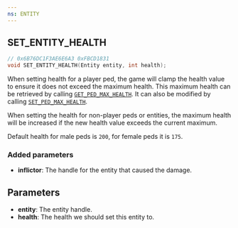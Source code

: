 ```yaml
---
ns: ENTITY
---
```

## SET_ENTITY_HEALTH

```c
// 0x6B76DC1F3AE6E6A3 0xFBCD1831
void SET_ENTITY_HEALTH(Entity entity, int health);
```

When setting health for a player ped, the game will clamp the health value to ensure it does not exceed the maximum health. This maximum health can be retrieved by calling [`GET_PED_MAX_HEALTH`](#_0x4700A416E8324EF3). It can also be modified by calling [`SET_PED_MAX_HEALTH`](#_0xF5F6378C4F3419D3).

When setting the health for non-player peds or entities, the maximum health will be increased if the new health value exceeds the current maximum.

Default health for male peds is `200`, for female peds it is `175`.


### Added parameters
* **inflictor**: The handle for the entity that caused the damage.

## Parameters
* **entity**: The entity handle.
* **health**: The health we should set this entity to.

